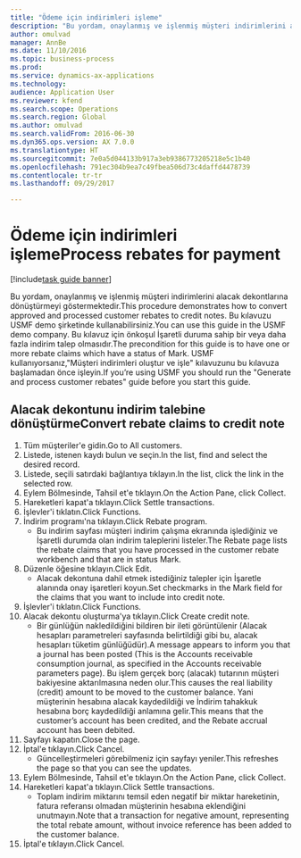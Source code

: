 ```yaml
--- 
title: "Ödeme için indirimleri işleme"
description: "Bu yordam, onaylanmış ve işlenmiş müşteri indirimlerini alacak dekontlarına dönüştürmeyi göstermektedir."
author: omulvad
manager: AnnBe
ms.date: 11/10/2016
ms.topic: business-process
ms.prod: 
ms.service: dynamics-ax-applications
ms.technology: 
audience: Application User
ms.reviewer: kfend
ms.search.scope: Operations
ms.search.region: Global
ms.author: omulvad
ms.search.validFrom: 2016-06-30
ms.dyn365.ops.version: AX 7.0.0
ms.translationtype: HT
ms.sourcegitcommit: 7e0a5d044133b917a3eb9386773205218e5c1b40
ms.openlocfilehash: 791ec304b9ea7c49fbea506d73c4daffd4478739
ms.contentlocale: tr-tr
ms.lasthandoff: 09/29/2017

---
```

# <a name="process-rebates-for-payment"></a><span data-ttu-id="35940-103">Ödeme için indirimleri işleme</span><span class="sxs-lookup"><span data-stu-id="35940-103">Process rebates for payment</span></span>

[!include[task guide banner](../../includes/task-guide-banner.md)]

<span data-ttu-id="35940-104">Bu yordam, onaylanmış ve işlenmiş müşteri indirimlerini alacak dekontlarına dönüştürmeyi göstermektedir.</span><span class="sxs-lookup"><span data-stu-id="35940-104">This procedure demonstrates how to convert approved and processed customer rebates to credit notes.</span></span> <span data-ttu-id="35940-105">Bu kılavuzu USMF demo şirketinde kullanabilirsiniz.</span><span class="sxs-lookup"><span data-stu-id="35940-105">You can use this guide in the USMF demo company.</span></span> <span data-ttu-id="35940-106">Bu kılavuz için önkoşul İşaretli duruma sahip bir veya daha fazla indirim talep olmasıdır.</span><span class="sxs-lookup"><span data-stu-id="35940-106">The precondition for this guide is to have one or more rebate claims which have a status of Mark.</span></span> <span data-ttu-id="35940-107">USMF kullanıyorsanız,"Müşteri indirimleri oluştur ve işle" kılavuzunu bu kılavuza başlamadan önce işleyin.</span><span class="sxs-lookup"><span data-stu-id="35940-107">If you’re using USMF you should run the "Generate and process customer rebates" guide before you start this guide.</span></span>


## <a name="convert-rebate-claims-to-credit-note"></a><span data-ttu-id="35940-108">Alacak dekontunu indirim talebine dönüştürme</span><span class="sxs-lookup"><span data-stu-id="35940-108">Convert rebate claims to credit note</span></span>
1. <span data-ttu-id="35940-109">Tüm müşteriler'e gidin.</span><span class="sxs-lookup"><span data-stu-id="35940-109">Go to All customers.</span></span>
2. <span data-ttu-id="35940-110">Listede, istenen kaydı bulun ve seçin.</span><span class="sxs-lookup"><span data-stu-id="35940-110">In the list, find and select the desired record.</span></span>
3. <span data-ttu-id="35940-111">Listede, seçili satırdaki bağlantıya tıklayın.</span><span class="sxs-lookup"><span data-stu-id="35940-111">In the list, click the link in the selected row.</span></span>
4. <span data-ttu-id="35940-112">Eylem Bölmesinde, Tahsil et'e tıklayın.</span><span class="sxs-lookup"><span data-stu-id="35940-112">On the Action Pane, click Collect.</span></span>
5. <span data-ttu-id="35940-113">Hareketleri kapat'a tıklayın.</span><span class="sxs-lookup"><span data-stu-id="35940-113">Click Settle transactions.</span></span>
6. <span data-ttu-id="35940-114">İşlevler'i tıklatın.</span><span class="sxs-lookup"><span data-stu-id="35940-114">Click Functions.</span></span>
7. <span data-ttu-id="35940-115">İndirim programı'na tıklayın.</span><span class="sxs-lookup"><span data-stu-id="35940-115">Click Rebate program.</span></span>
    * <span data-ttu-id="35940-116">Bu indirim sayfası müşteri indirim çalışma ekranında işlediğiniz ve İşaretli durumda olan indirim taleplerini listeler.</span><span class="sxs-lookup"><span data-stu-id="35940-116">The Rebate page lists the rebate claims that you have processed in the customer rebate workbench and that are in status Mark.</span></span>    
8. <span data-ttu-id="35940-117">Düzenle öğesine tıklayın.</span><span class="sxs-lookup"><span data-stu-id="35940-117">Click Edit.</span></span>
    * <span data-ttu-id="35940-118">Alacak dekontuna dahil etmek istediğiniz talepler için İşaretle alanında onay işaretleri koyun.</span><span class="sxs-lookup"><span data-stu-id="35940-118">Set checkmarks in the Mark field for the claims that you want to include into credit note.</span></span>   
9. <span data-ttu-id="35940-119">İşlevler'i tıklatın.</span><span class="sxs-lookup"><span data-stu-id="35940-119">Click Functions.</span></span>
10. <span data-ttu-id="35940-120">Alacak dekontu oluşturma'ya tıklayın.</span><span class="sxs-lookup"><span data-stu-id="35940-120">Click Create credit note.</span></span>
    * <span data-ttu-id="35940-121">Bir günlüğün nakledildiğini bildiren bir ileti görüntülenir (Alacak hesapları parametreleri sayfasında belirtildiği gibi bu, alacak hesapları tüketim günlüğüdür).</span><span class="sxs-lookup"><span data-stu-id="35940-121">A message appears to inform you that a journal has been posted (This is the Accounts receivable consumption journal, as specified in the Accounts receivable parameters page).</span></span> <span data-ttu-id="35940-122">Bu işlem gerçek borç (alacak) tutarının müşteri bakiyesine aktarılmasına neden olur.</span><span class="sxs-lookup"><span data-stu-id="35940-122">This causes the real liability (credit) amount to be moved to the customer balance.</span></span> <span data-ttu-id="35940-123">Yani müşterinin hesabına alacak kaydedildiği ve İndirim tahakkuk hesabına borç kaydedildiği anlamına gelir.</span><span class="sxs-lookup"><span data-stu-id="35940-123">This means that the customer’s account has been credited, and the Rebate accrual account has been debited.</span></span>  
11. <span data-ttu-id="35940-124">Sayfayı kapatın.</span><span class="sxs-lookup"><span data-stu-id="35940-124">Close the page.</span></span>
12. <span data-ttu-id="35940-125">İptal'e tıklayın.</span><span class="sxs-lookup"><span data-stu-id="35940-125">Click Cancel.</span></span>
    * <span data-ttu-id="35940-126">Güncelleştirmeleri görebilmeniz için sayfayı yeniler.</span><span class="sxs-lookup"><span data-stu-id="35940-126">This refreshes the page so that you can see the updates.</span></span>  
13. <span data-ttu-id="35940-127">Eylem Bölmesinde, Tahsil et'e tıklayın.</span><span class="sxs-lookup"><span data-stu-id="35940-127">On the Action Pane, click Collect.</span></span>
14. <span data-ttu-id="35940-128">Hareketleri kapat'a tıklayın.</span><span class="sxs-lookup"><span data-stu-id="35940-128">Click Settle transactions.</span></span>
    * <span data-ttu-id="35940-129">Toplam indirim miktarını temsil eden negatif bir miktar hareketinin, fatura referansı olmadan müşterinin hesabına eklendiğini unutmayın.</span><span class="sxs-lookup"><span data-stu-id="35940-129">Note that a transaction for negative amount, representing the total rebate amount, without invoice reference has been added to the customer balance.</span></span>   
15. <span data-ttu-id="35940-130">İptal'e tıklayın.</span><span class="sxs-lookup"><span data-stu-id="35940-130">Click Cancel.</span></span>


